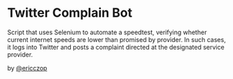 # Twitter Complain Bot
Script that uses Selenium to automate a speedtest,
verifying whether current internet speeds are lower than promised by provider.
In such cases, it logs into Twitter and posts a complaint directed at the designated service provider.

by [@ericczop](https://github.com/ericczop)
